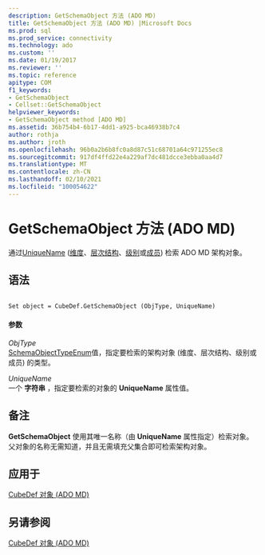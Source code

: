 ```yaml
---
description: GetSchemaObject 方法 (ADO MD)
title: GetSchemaObject 方法 (ADO MD) |Microsoft Docs
ms.prod: sql
ms.prod_service: connectivity
ms.technology: ado
ms.custom: ''
ms.date: 01/19/2017
ms.reviewer: ''
ms.topic: reference
apitype: COM
f1_keywords:
- GetSchemaObject
- Cellset::GetSchemaObject
helpviewer_keywords:
- GetSchemaObject method [ADO MD]
ms.assetid: 36b754b4-6b17-4dd1-a925-bca46938b7c4
author: rothja
ms.author: jroth
ms.openlocfilehash: 96b0a2b6b8fc0a8d87c51c68701a64c971255ec8
ms.sourcegitcommit: 917df4ffd22e4a229af7dc481dcce3ebba0aa4d7
ms.translationtype: MT
ms.contentlocale: zh-CN
ms.lasthandoff: 02/10/2021
ms.locfileid: "100054622"
---
```

# <a name="getschemaobject-method-ado-md"></a>GetSchemaObject 方法 (ADO MD)
通过[UniqueName](./uniquename-property-ado-md.md) ([维度](./dimension-object-ado-md.md)、[层次结构](./hierarchy-object-ado-md.md)、[级别](./level-object-ado-md.md)或[成员](./member-object-ado-md.md)) 检索 ADO MD 架构对象。  
  
## <a name="syntax"></a>语法  
  
```  
  
Set object = CubeDef.GetSchemaObject (ObjType, UniqueName)  
```  
  
#### <a name="parameters"></a>参数  
 *ObjType*  
 [SchemaObjectTypeEnum](./schemaobjecttypeenum.md)值，指定要检索的架构对象 (维度、层次结构、级别或成员) 的类型。  
  
 *UniqueName*  
 一个 **字符串** ，指定要检索的对象的 **UniqueName** 属性值。  
  
## <a name="remarks"></a>备注  
 **GetSchemaObject** 使用其唯一名称（由 **UniqueName** 属性指定）检索对象。 父对象的名称无需知道，并且无需填充父集合即可检索架构对象。  
  
## <a name="applies-to"></a>应用于  
 [CubeDef 对象 (ADO MD)](./cubedef-object-ado-md.md)  
  
## <a name="see-also"></a>另请参阅  
 [CubeDef 对象 (ADO MD)](./cubedef-object-ado-md.md)